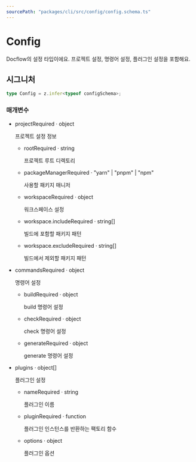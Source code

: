 ```yaml
---
sourcePath: "packages/cli/src/config/config.schema.ts"
---
```


# Config

 
Docflow의 설정 타입이에요. 프로젝트 설정, 명령어 설정, 플러그인 설정을 포함해요.


## 시그니처

```typescript
type Config = z.infer<typeof configSchema>;
```

### 매개변수

<ul class="post-parameters-ul">
  <li class="post-parameters-li post-parameters-li-root">
    <span class="post-parameters--name">project</span><span class="post-parameters--required">Required</span> · <span class="post-parameters--type">object</span>
    <br/>
    <p class="post-parameters--description">프로젝트 설정 정보</p>
    <ul class="post-parameters-ul">
  <li class="post-parameters-li ">
    <span class="post-parameters--name">root</span><span class="post-parameters--required">Required</span> · <span class="post-parameters--type">string</span>
    <br/>
    <p class="post-parameters--description">프로젝트 루트 디렉토리</p>
  </li>
  <li class="post-parameters-li ">
    <span class="post-parameters--name">packageManager</span><span class="post-parameters--required">Required</span> · <span class="post-parameters--type">&quot;yarn&quot; | &quot;pnpm&quot; | &quot;npm&quot;</span>
    <br/>
    <p class="post-parameters--description">사용할 패키지 매니저</p>
  </li>
  <li class="post-parameters-li ">
    <span class="post-parameters--name">workspace</span><span class="post-parameters--required">Required</span> · <span class="post-parameters--type">object</span>
    <br/>
    <p class="post-parameters--description">워크스페이스 설정</p>
  </li>
  <li class="post-parameters-li ">
    <span class="post-parameters--name">workspace.include</span><span class="post-parameters--required">Required</span> · <span class="post-parameters--type">string[]</span>
    <br/>
    <p class="post-parameters--description">빌드에 포함할 패키지 패턴</p>
  </li>
  <li class="post-parameters-li ">
    <span class="post-parameters--name">workspace.exclude</span><span class="post-parameters--required">Required</span> · <span class="post-parameters--type">string[]</span>
    <br/>
    <p class="post-parameters--description">빌드에서 제외할 패키지 패턴</p>
  </li>
    </ul>
  </li>
  <li class="post-parameters-li post-parameters-li-root">
    <span class="post-parameters--name">commands</span><span class="post-parameters--required">Required</span> · <span class="post-parameters--type">object</span>
    <br/>
    <p class="post-parameters--description">명령어 설정</p>
    <ul class="post-parameters-ul">
  <li class="post-parameters-li ">
    <span class="post-parameters--name">build</span><span class="post-parameters--required">Required</span> · <span class="post-parameters--type">object</span>
    <br/>
    <p class="post-parameters--description">build 명령어 설정</p>
  </li>
  <li class="post-parameters-li ">
    <span class="post-parameters--name">check</span><span class="post-parameters--required">Required</span> · <span class="post-parameters--type">object</span>
    <br/>
    <p class="post-parameters--description">check 명령어 설정</p>
  </li>
  <li class="post-parameters-li ">
    <span class="post-parameters--name">generate</span><span class="post-parameters--required">Required</span> · <span class="post-parameters--type">object</span>
    <br/>
    <p class="post-parameters--description">generate 명령어 설정</p>
  </li>
    </ul>
  </li>
  <li class="post-parameters-li post-parameters-li-root">
    <span class="post-parameters--name">plugins</span> · <span class="post-parameters--type">object[]</span>
    <br/>
    <p class="post-parameters--description">플러그인 설정</p>
    <ul class="post-parameters-ul">
  <li class="post-parameters-li ">
    <span class="post-parameters--name">name</span><span class="post-parameters--required">Required</span> · <span class="post-parameters--type">string</span>
    <br/>
    <p class="post-parameters--description">플러그인 이름</p>
  </li>
  <li class="post-parameters-li ">
    <span class="post-parameters--name">plugin</span><span class="post-parameters--required">Required</span> · <span class="post-parameters--type">function</span>
    <br/>
    <p class="post-parameters--description">플러그인 인스턴스를 반환하는 팩토리 함수</p>
  </li>
  <li class="post-parameters-li ">
    <span class="post-parameters--name">options</span> · <span class="post-parameters--type">object</span>
    <br/>
    <p class="post-parameters--description">플러그인 옵션</p>
  </li>
    </ul>
  </li>
</ul>

